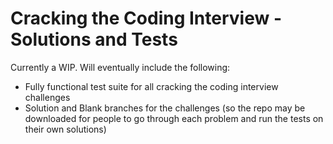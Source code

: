 # Cracking the Coding Interview - Solutions and Tests

Currently a WIP. Will eventually include the following:

- Fully functional test suite for all cracking the coding interview challenges
- Solution and Blank branches for the challenges (so the repo may be downloaded for people to go through each problem and run the tests on their own solutions)
